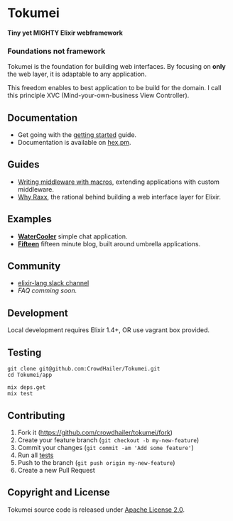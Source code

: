 # Tokumei

**Tiny yet MIGHTY Elixir webframework**

### Foundations not framework

Tokumei is the foundation for building web interfaces.
By focusing on **only** the web layer, it is adaptable to any application.

This freedom enables to best application to be build for the domain.
I call this principle XVC (Mind-your-own-business View Controller).

## Documentation

- Get going with the [getting started](guides/getting-started.md) guide.
- Documentation is available on [hex.pm](https://hexdocs.pm/tokumei/readme.html).

## Guides

- [Writing middleware with macros](guides/writing-middleware-with-macros.md), extending applications with custom middleware.
- [Why Raxx](guides/why-raxx.md), the rational behind building a web interface layer for Elixir.

## Examples

- **[WaterCooler](water_cooler)** simple chat application.
- **[Fifteen](fifteen)** fifteen minute blog, built around umbrella applications.

## Community

- [elixir-lang slack channel](https://elixir-lang.slack.com/messages/C56H3TBH8/)
- *FAQ comming soon.*

## Development

Local development requires Elixir 1.4+, OR use vagrant box provided.

## Testing

```
git clone git@github.com:CrowdHailer/Tokumei.git
cd Tokumei/app

mix deps.get
mix test
```

## Contributing

1. Fork it (https://github.com/crowdhailer/tokumei/fork)
2. Create your feature branch (`git checkout -b my-new-feature`)
3. Commit your changes (`git commit -am 'Add some feature'`)
4. Run all [tests](#testing)
5. Push to the branch (`git push origin my-new-feature`)
6. Create a new Pull Request

## Copyright and License

Tokumei source code is released under [Apache License 2.0](License).
